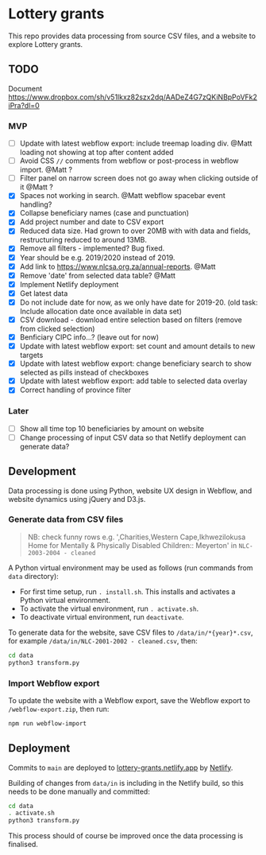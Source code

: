 # Lottery grants

This repo provides data processing from source CSV files, and a website to explore Lottery grants.

## TODO

Document https://www.dropbox.com/sh/v51lkxz82szx2dq/AADeZ4G7zQKiNBpPoVFk2iPra?dl=0

### MVP

- [ ] Update with latest webflow export: include treemap loading div. @Matt loading not showing at top after content added
- [ ] Avoid CSS `//` comments from webflow or post-process in webflow import. @Matt ?
- [ ] Filter panel on narrow screen does not go away when clicking outside of it @Matt ?
- [x] Spaces not working in search. @Matt webflow spacebar event handling?
- [x] Collapse beneficiary names (case and punctuation)
- [x] Add project number and date to CSV export
- [x] Reduced data size. Had grown to over 20MB with with data and fields, restructuring reduced to around 13MB.
- [x] Remove all filters - implemented? Bug fixed.
- [x] Year should be e.g. 2019/2020 instead of 2019.
- [x] Add link to https://www.nlcsa.org.za/annual-reports. @Matt
- [x] Remove 'date' from selected data table? @Matt
- [x] Implement Netlify deployment
- [x] Get latest data
- [x] Do not include date for now, as we only have date for 2019-20. (old task: Include allocation date once available in data set)
- [x] CSV download - download entire selection based on filters (remove from clicked selection)
- [x] Benficiary CIPC info...? (leave out for now)
- [x] Update with latest webflow export: set count and amount details to new targets
- [x] Update with latest webflow export: change beneficiary search to show selected as pills instead of checkboxes
- [x] Update with latest webflow export: add table to selected data overlay
- [x] Correct handling of province filter

### Later

- [ ] Show all time top 10 beneficiaries by amount on website
- [ ] Change processing of input CSV data so that Netlify deployment can generate data?

## Development

Data processing is done using Python, website UX design in Webflow, and website dynamics using jQuery and D3.js.

### Generate data from CSV files

> NB: check funny rows e.g. ',Charities,Western Cape,Ikhwezilokusa Home for Mentally & Physically Disabled Children:: Meyerton' in `NLC-2003-2004 - cleaned`

A Python virtual environment may be used as follows (run commands from `data` directory):

- For first time setup, run `. install.sh`. This installs and activates a Python virtual environment.
- To activate the virtual environment, run `. activate.sh`.
- To deactivate virtual environment, run `deactivate`.

To generate data for the website, save CSV files to `/data/in/*{year}*.csv`, for example `/data/in/NLC-2001-2002 - cleaned.csv`, then:

```bash
cd data
python3 transform.py
```

### Import Webflow export

To update the website with a Webflow export, save the Webflow export to `/webflow-export.zip`, then run:

```bash
npm run webflow-import
```

## Deployment

Commits to `main` are deployed to [lottery-grants.netlify.app](https://lottery-grants.netlify.app) by [Netlify](https://app.netlify.com/sites/lottery-grants).

Building of changes from `data/in` is including in the Netlify build, so this needs to be done manually and committed:

```bash
cd data
. activate.sh
python3 transform.py
```

This process should of course be improved once the data processing is finalised.
